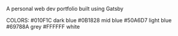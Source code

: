 A personal web dev portfolio built using Gatsby

COLORS:
#010F1C dark blue
#0B1828 mid blue
#50A6D7 light blue
#69788A grey
#FFFFFF white
